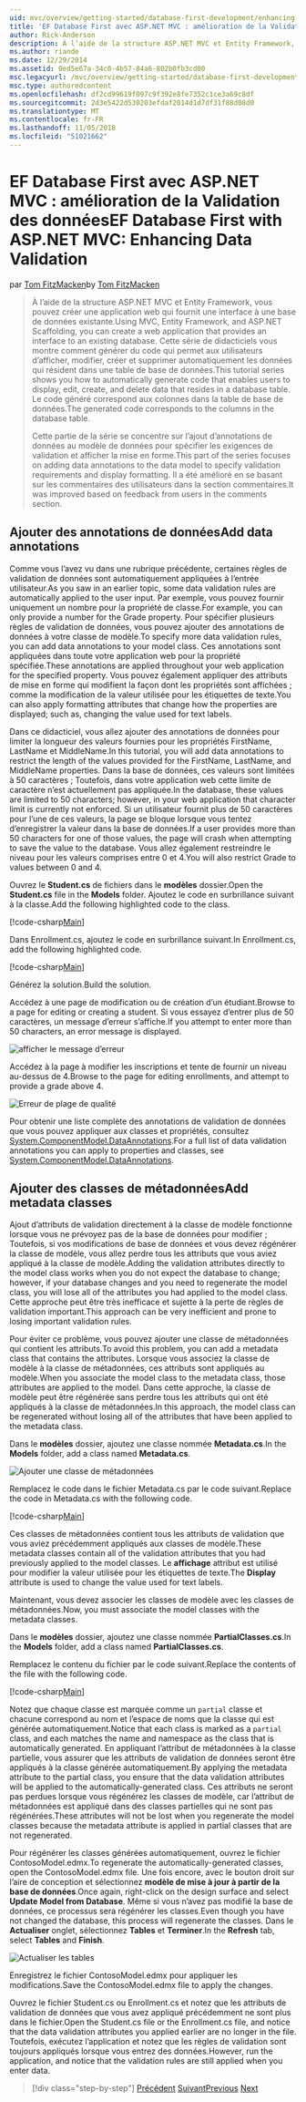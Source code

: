 ```yaml
---
uid: mvc/overview/getting-started/database-first-development/enhancing-data-validation
title: 'EF Database First avec ASP.NET MVC : amélioration de la Validation des données | Microsoft Docs'
author: Rick-Anderson
description: À l’aide de la structure ASP.NET MVC et Entity Framework, vous pouvez créer une application web qui fournit une interface à une base de données existante. Ce didacticiel seri...
ms.author: riande
ms.date: 12/29/2014
ms.assetid: 0ed5e67a-34c0-4b57-84a6-802b0fb3cd00
msc.legacyurl: /mvc/overview/getting-started/database-first-development/enhancing-data-validation
msc.type: authoredcontent
ms.openlocfilehash: df2cd99619f097c9f392e8fe7352c1ce3a69c8df
ms.sourcegitcommit: 2d3e5422d530203efdaf2014d1d7df31f88d08d0
ms.translationtype: MT
ms.contentlocale: fr-FR
ms.lasthandoff: 11/05/2018
ms.locfileid: "51021662"
---
```

<a name="ef-database-first-with-aspnet-mvc-enhancing-data-validation"></a><span data-ttu-id="cb6c6-104">EF Database First avec ASP.NET MVC : amélioration de la Validation des données</span><span class="sxs-lookup"><span data-stu-id="cb6c6-104">EF Database First with ASP.NET MVC: Enhancing Data Validation</span></span>
====================
<span data-ttu-id="cb6c6-105">par [Tom FitzMacken](https://github.com/tfitzmac)</span><span class="sxs-lookup"><span data-stu-id="cb6c6-105">by [Tom FitzMacken](https://github.com/tfitzmac)</span></span>

> <span data-ttu-id="cb6c6-106">À l’aide de la structure ASP.NET MVC et Entity Framework, vous pouvez créer une application web qui fournit une interface à une base de données existante.</span><span class="sxs-lookup"><span data-stu-id="cb6c6-106">Using MVC, Entity Framework, and ASP.NET Scaffolding, you can create a web application that provides an interface to an existing database.</span></span> <span data-ttu-id="cb6c6-107">Cette série de didacticiels vous montre comment générer du code qui permet aux utilisateurs d’afficher, modifier, créer et supprimer automatiquement les données qui résident dans une table de base de données.</span><span class="sxs-lookup"><span data-stu-id="cb6c6-107">This tutorial series shows you how to automatically generate code that enables users to display, edit, create, and delete data that resides in a database table.</span></span> <span data-ttu-id="cb6c6-108">Le code généré correspond aux colonnes dans la table de base de données.</span><span class="sxs-lookup"><span data-stu-id="cb6c6-108">The generated code corresponds to the columns in the database table.</span></span>
> 
> <span data-ttu-id="cb6c6-109">Cette partie de la série se concentre sur l’ajout d’annotations de données au modèle de données pour spécifier les exigences de validation et afficher la mise en forme.</span><span class="sxs-lookup"><span data-stu-id="cb6c6-109">This part of the series focuses on adding data annotations to the data model to specify validation requirements and display formatting.</span></span> <span data-ttu-id="cb6c6-110">Il a été amélioré en se basant sur les commentaires des utilisateurs dans la section commentaires.</span><span class="sxs-lookup"><span data-stu-id="cb6c6-110">It was improved based on feedback from users in the comments section.</span></span>


## <a name="add-data-annotations"></a><span data-ttu-id="cb6c6-111">Ajouter des annotations de données</span><span class="sxs-lookup"><span data-stu-id="cb6c6-111">Add data annotations</span></span>

<span data-ttu-id="cb6c6-112">Comme vous l’avez vu dans une rubrique précédente, certaines règles de validation de données sont automatiquement appliquées à l’entrée utilisateur.</span><span class="sxs-lookup"><span data-stu-id="cb6c6-112">As you saw in an earlier topic, some data validation rules are automatically applied to the user input.</span></span> <span data-ttu-id="cb6c6-113">Par exemple, vous pouvez fournir uniquement un nombre pour la propriété de classe.</span><span class="sxs-lookup"><span data-stu-id="cb6c6-113">For example, you can only provide a number for the Grade property.</span></span> <span data-ttu-id="cb6c6-114">Pour spécifier plusieurs règles de validation de données, vous pouvez ajouter des annotations de données à votre classe de modèle.</span><span class="sxs-lookup"><span data-stu-id="cb6c6-114">To specify more data validation rules, you can add data annotations to your model class.</span></span> <span data-ttu-id="cb6c6-115">Ces annotations sont appliquées dans toute votre application web pour la propriété spécifiée.</span><span class="sxs-lookup"><span data-stu-id="cb6c6-115">These annotations are applied throughout your web application for the specified property.</span></span> <span data-ttu-id="cb6c6-116">Vous pouvez également appliquer des attributs de mise en forme qui modifient la façon dont les propriétés sont affichées ; comme la modification de la valeur utilisée pour les étiquettes de texte.</span><span class="sxs-lookup"><span data-stu-id="cb6c6-116">You can also apply formatting attributes that change how the properties are displayed; such as, changing the value used for text labels.</span></span>

<span data-ttu-id="cb6c6-117">Dans ce didacticiel, vous allez ajouter des annotations de données pour limiter la longueur des valeurs fournies pour les propriétés FirstName, LastName et MiddleName.</span><span class="sxs-lookup"><span data-stu-id="cb6c6-117">In this tutorial, you will add data annotations to restrict the length of the values provided for the FirstName, LastName, and MiddleName properties.</span></span> <span data-ttu-id="cb6c6-118">Dans la base de données, ces valeurs sont limitées à 50 caractères ; Toutefois, dans votre application web cette limite de caractère n’est actuellement pas appliquée.</span><span class="sxs-lookup"><span data-stu-id="cb6c6-118">In the database, these values are limited to 50 characters; however, in your web application that character limit is currently not enforced.</span></span> <span data-ttu-id="cb6c6-119">Si un utilisateur fournit plus de 50 caractères pour l’une de ces valeurs, la page se bloque lorsque vous tentez d’enregistrer la valeur dans la base de données.</span><span class="sxs-lookup"><span data-stu-id="cb6c6-119">If a user provides more than 50 characters for one of those values, the page will crash when attempting to save the value to the database.</span></span> <span data-ttu-id="cb6c6-120">Vous allez également restreindre le niveau pour les valeurs comprises entre 0 et 4.</span><span class="sxs-lookup"><span data-stu-id="cb6c6-120">You will also restrict Grade to values between 0 and 4.</span></span>

<span data-ttu-id="cb6c6-121">Ouvrez le **Student.cs** de fichiers dans le **modèles** dossier.</span><span class="sxs-lookup"><span data-stu-id="cb6c6-121">Open the **Student.cs** file in the **Models** folder.</span></span> <span data-ttu-id="cb6c6-122">Ajoutez le code en surbrillance suivant à la classe.</span><span class="sxs-lookup"><span data-stu-id="cb6c6-122">Add the following highlighted code to the class.</span></span>

[!code-csharp[Main](enhancing-data-validation/samples/sample1.cs?highlight=5,15,17,20)]

<span data-ttu-id="cb6c6-123">Dans Enrollment.cs, ajoutez le code en surbrillance suivant.</span><span class="sxs-lookup"><span data-stu-id="cb6c6-123">In Enrollment.cs, add the following highlighted code.</span></span>

[!code-csharp[Main](enhancing-data-validation/samples/sample2.cs?highlight=5,10)]

<span data-ttu-id="cb6c6-124">Générez la solution.</span><span class="sxs-lookup"><span data-stu-id="cb6c6-124">Build the solution.</span></span>

<span data-ttu-id="cb6c6-125">Accédez à une page de modification ou de création d’un étudiant.</span><span class="sxs-lookup"><span data-stu-id="cb6c6-125">Browse to a page for editing or creating a student.</span></span> <span data-ttu-id="cb6c6-126">Si vous essayez d’entrer plus de 50 caractères, un message d’erreur s’affiche.</span><span class="sxs-lookup"><span data-stu-id="cb6c6-126">If you attempt to enter more than 50 characters, an error message is displayed.</span></span>

![afficher le message d’erreur](enhancing-data-validation/_static/image1.png)

<span data-ttu-id="cb6c6-128">Accédez à la page à modifier les inscriptions et tente de fournir un niveau au-dessus de 4.</span><span class="sxs-lookup"><span data-stu-id="cb6c6-128">Browse to the page for editing enrollments, and attempt to provide a grade above 4.</span></span>

![Erreur de plage de qualité](enhancing-data-validation/_static/image2.png)

<span data-ttu-id="cb6c6-130">Pour obtenir une liste complète des annotations de validation de données que vous pouvez appliquer aux classes et propriétés, consultez [System.ComponentModel.DataAnnotations](https://msdn.microsoft.com/library/system.componentmodel.dataannotations.aspx).</span><span class="sxs-lookup"><span data-stu-id="cb6c6-130">For a full list of data validation annotations you can apply to properties and classes, see [System.ComponentModel.DataAnnotations](https://msdn.microsoft.com/library/system.componentmodel.dataannotations.aspx).</span></span>

## <a name="add-metadata-classes"></a><span data-ttu-id="cb6c6-131">Ajouter des classes de métadonnées</span><span class="sxs-lookup"><span data-stu-id="cb6c6-131">Add metadata classes</span></span>

<span data-ttu-id="cb6c6-132">Ajout d’attributs de validation directement à la classe de modèle fonctionne lorsque vous ne prévoyez pas de la base de données pour modifier ; Toutefois, si vos modifications de base de données et vous devez régénérer la classe de modèle, vous allez perdre tous les attributs que vous aviez appliqué à la classe de modèle.</span><span class="sxs-lookup"><span data-stu-id="cb6c6-132">Adding the validation attributes directly to the model class works when you do not expect the database to change; however, if your database changes and you need to regenerate the model class, you will lose all of the attributes you had applied to the model class.</span></span> <span data-ttu-id="cb6c6-133">Cette approche peut être très inefficace et sujette à la perte de règles de validation important.</span><span class="sxs-lookup"><span data-stu-id="cb6c6-133">This approach can be very inefficient and prone to losing important validation rules.</span></span>

<span data-ttu-id="cb6c6-134">Pour éviter ce problème, vous pouvez ajouter une classe de métadonnées qui contient les attributs.</span><span class="sxs-lookup"><span data-stu-id="cb6c6-134">To avoid this problem, you can add a metadata class that contains the attributes.</span></span> <span data-ttu-id="cb6c6-135">Lorsque vous associez la classe de modèle à la classe de métadonnées, ces attributs sont appliqués au modèle.</span><span class="sxs-lookup"><span data-stu-id="cb6c6-135">When you associate the model class to the metadata class, those attributes are applied to the model.</span></span> <span data-ttu-id="cb6c6-136">Dans cette approche, la classe de modèle peut être régénérée sans perdre tous les attributs qui ont été appliqués à la classe de métadonnées.</span><span class="sxs-lookup"><span data-stu-id="cb6c6-136">In this approach, the model class can be regenerated without losing all of the attributes that have been applied to the metadata class.</span></span>

<span data-ttu-id="cb6c6-137">Dans le **modèles** dossier, ajoutez une classe nommée **Metadata.cs**.</span><span class="sxs-lookup"><span data-stu-id="cb6c6-137">In the **Models** folder, add a class named **Metadata.cs**.</span></span>

![Ajouter une classe de métadonnées](enhancing-data-validation/_static/image3.png)

<span data-ttu-id="cb6c6-139">Remplacez le code dans le fichier Metadata.cs par le code suivant.</span><span class="sxs-lookup"><span data-stu-id="cb6c6-139">Replace the code in Metadata.cs with the following code.</span></span>

[!code-csharp[Main](enhancing-data-validation/samples/sample3.cs)]

<span data-ttu-id="cb6c6-140">Ces classes de métadonnées contient tous les attributs de validation que vous aviez précédemment appliqués aux classes de modèle.</span><span class="sxs-lookup"><span data-stu-id="cb6c6-140">These metadata classes contain all of the validation attributes that you had previously applied to the model classes.</span></span> <span data-ttu-id="cb6c6-141">Le **affichage** attribut est utilisé pour modifier la valeur utilisée pour les étiquettes de texte.</span><span class="sxs-lookup"><span data-stu-id="cb6c6-141">The **Display** attribute is used to change the value used for text labels.</span></span>

<span data-ttu-id="cb6c6-142">Maintenant, vous devez associer les classes de modèle avec les classes de métadonnées.</span><span class="sxs-lookup"><span data-stu-id="cb6c6-142">Now, you must associate the model classes with the metadata classes.</span></span>

<span data-ttu-id="cb6c6-143">Dans le **modèles** dossier, ajoutez une classe nommée **PartialClasses.cs**.</span><span class="sxs-lookup"><span data-stu-id="cb6c6-143">In the **Models** folder, add a class named **PartialClasses.cs**.</span></span>

<span data-ttu-id="cb6c6-144">Remplacez le contenu du fichier par le code suivant.</span><span class="sxs-lookup"><span data-stu-id="cb6c6-144">Replace the contents of the file with the following code.</span></span>

[!code-csharp[Main](enhancing-data-validation/samples/sample4.cs)]

<span data-ttu-id="cb6c6-145">Notez que chaque classe est marquée comme un `partial` classe et chacune correspond au nom et l’espace de noms que la classe qui est générée automatiquement.</span><span class="sxs-lookup"><span data-stu-id="cb6c6-145">Notice that each class is marked as a `partial` class, and each matches the name and namespace as the class that is automatically generated.</span></span> <span data-ttu-id="cb6c6-146">En appliquant l’attribut de métadonnées à la classe partielle, vous assurer que les attributs de validation de données seront être appliqués à la classe générée automatiquement.</span><span class="sxs-lookup"><span data-stu-id="cb6c6-146">By applying the metadata attribute to the partial class, you ensure that the data validation attributes will be applied to the automatically-generated class.</span></span> <span data-ttu-id="cb6c6-147">Ces attributs ne seront pas perdues lorsque vous régénérez les classes de modèle, car l’attribut de métadonnées est appliqué dans des classes partielles qui ne sont pas régénérées.</span><span class="sxs-lookup"><span data-stu-id="cb6c6-147">These attributes will not be lost when you regenerate the model classes because the metadata attribute is applied in partial classes that are not regenerated.</span></span>

<span data-ttu-id="cb6c6-148">Pour régénérer les classes générées automatiquement, ouvrez le fichier ContosoModel.edmx.</span><span class="sxs-lookup"><span data-stu-id="cb6c6-148">To regenerate the automatically-generated classes, open the ContosoModel.edmx file.</span></span> <span data-ttu-id="cb6c6-149">Une fois encore, avec le bouton droit sur l’aire de conception et sélectionnez **modèle de mise à jour à partir de la base de données**.</span><span class="sxs-lookup"><span data-stu-id="cb6c6-149">Once again, right-click on the design surface and select **Update Model from Database**.</span></span> <span data-ttu-id="cb6c6-150">Même si vous n’avez pas modifié la base de données, ce processus sera régénérer les classes.</span><span class="sxs-lookup"><span data-stu-id="cb6c6-150">Even though you have not changed the database, this process will regenerate the classes.</span></span> <span data-ttu-id="cb6c6-151">Dans le **Actualiser** onglet, sélectionnez **Tables** et **Terminer**.</span><span class="sxs-lookup"><span data-stu-id="cb6c6-151">In the **Refresh** tab, select **Tables** and **Finish**.</span></span>

![Actualiser les tables](enhancing-data-validation/_static/image4.png)

<span data-ttu-id="cb6c6-153">Enregistrez le fichier ContosoModel.edmx pour appliquer les modifications.</span><span class="sxs-lookup"><span data-stu-id="cb6c6-153">Save the ContosoModel.edmx file to apply the changes.</span></span>

<span data-ttu-id="cb6c6-154">Ouvrez le fichier Student.cs ou Enrollment.cs et notez que les attributs de validation de données que vous avez appliqué précédemment ne sont plus dans le fichier.</span><span class="sxs-lookup"><span data-stu-id="cb6c6-154">Open the Student.cs file or the Enrollment.cs file, and notice that the data validation attributes you applied earlier are no longer in the file.</span></span> <span data-ttu-id="cb6c6-155">Toutefois, exécutez l’application et notez que les règles de validation sont toujours appliqués lorsque vous entrez des données.</span><span class="sxs-lookup"><span data-stu-id="cb6c6-155">However, run the application, and notice that the validation rules are still applied when you enter data.</span></span>

> [!div class="step-by-step"]
> <span data-ttu-id="cb6c6-156">[Précédent](customizing-a-view.md)
> [Suivant](publish-to-azure.md)</span><span class="sxs-lookup"><span data-stu-id="cb6c6-156">[Previous](customizing-a-view.md)
[Next](publish-to-azure.md)</span></span>
